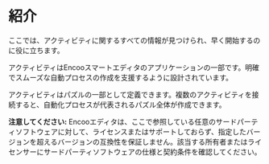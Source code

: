 # 紹介

ここでは、アクティビティに関するすべての情報が見つけられ、早く開始するのに役に立ちます。

アクティビティはEncooスマートエディタのアプリケーションの一部です。明確でスムーズな自動プロセスの作成を支援するように設計されています。

アクティビティはパズルの一部として定義できます。複数のアクティビティを接続すると、自動化プロセスが代表されるパズル全体が作成できます。

**注意してください:** Encooエディタは、ここで参照している任意のサードパーティソフトウェアに対して、ライセンスまたはサポートしておらず、指定したバージョンを超えるバージョンの互換性を保証しません。該当する所有者またはライセンサーにサードパーティソフトウェアの仕様と契約条件を確認してください。